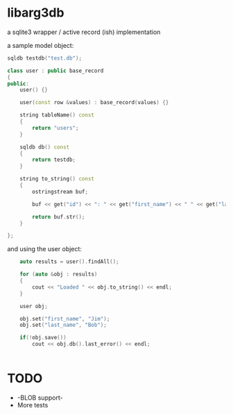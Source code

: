 
libarg3db
=========

a sqlite3 wrapper / active record (ish) implementation

a sample model object:
```c++
sqldb testdb("test.db");

class user : public base_record
{
public:
    user() {}

    user(const row &values) : base_record(values) {}

    string tableName() const
    {
        return "users";
    }

    sqldb db() const
    {
        return testdb;
    }

    string to_string() const
    {
        ostringstream buf;

        buf << get("id") << ": " << get("first_name") << " " << get("last_name");

        return buf.str();
    }

};
```

and using the user object:
```c++
 	auto results = user().findAll();

    for (auto &obj : results)
    {
        cout << "Loaded " << obj.to_string() << endl;
    }

    user obj;

    obj.set("first_name", "Jim");
    obj.set("last_name", "Bob");

    if(!obj.save())
    	cout << obj.db().last_error() << endl;
    	
```

TODO
====

* -BLOB support-
* More tests

